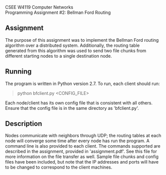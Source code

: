 CSEE W4119 Computer Networks<br/>
Programming Assignment #2: Bellman Ford Routing

Assignment
----------
The purpose of this assignment was to implement the Bellman Ford routing algorithm over a distributed system. Additionally, the routing table generated from this algorithm was used to send two file chunks from different starting nodes to a single destination node.  

Running
-------
The program is written in Python version 2.7. To run, each client should run:
>python bfclient.py \<CONFIG_FILE\>

Each node/client has its own config file that is consistent with all others. Ensure that the config file is in the same directory as 'bfclient.py'.

Description
-----------
Nodes communicate with neighbors through UDP; the routing tables at each node will converge some time after every node has run the program. A command line is also provided to each client. The commands supported are described in the assignment, provided in 'assignment.pdf'. See this file for more information on the file transfer as well. Sample file chunks and config files have been included, but note that the IP addresses and ports will have to be changed to correspond to the client machines.